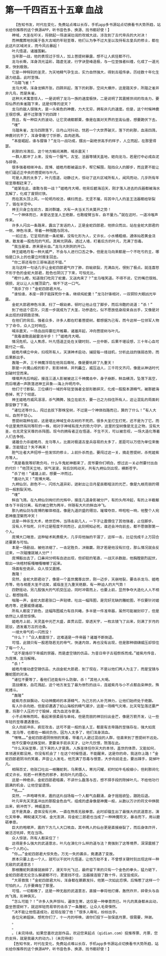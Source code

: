 # 第一千四百五十五章 血战
        【告知书友，时代在变化，免费站点难以长存，手机app多书源站点切换看书大势所趋，站长给你推荐的这个换源APP，听书音色多、换源、找书都好使！】
       神域，大圣在叩关，将掀起一场波澜壮阔的攻城大战，涉及到了古代帝兵的大对决！
       而神魔葬地则属于各大古域的年轻至尊，他们认为争不过大圣以及持有古皇兵的修士，都在此这片区域闭关，而今风云暴起！
       叶凡悟道，诸雄围剿。
       当年那一战，他的表现过于惊人，加上菩提树暴露，想不让人疯狂都不行。
       龙马长嘶，浑身流光溢彩，踏虚无波，行字诀登峰造极，与一位至强者纠缠，化成了一道光束，快到极致。
       它是一种特别的圣灵，为天地精气孕生出，实力自然强大，得到古祖传承，历经数十年化生道力结晶，此时至强。
       “马踏飞雀！”
       龙马大喝，浑身龙鳞齐张，四蹄并起，落下的刹那，空间大爆炸，这是踏天步，所踏之雀并非凡鸟，而是朱雀。
       这种大术寓意惊人，一是说明了龙马一族的速度极快，二是说明了其震撼世间的攻击力，要将仙界的朱雀踏下来，这是何等的逆天？
       龙马的敌人很强大，是一头紫色的神鹿，力大无穷，拥有非凡的速度。但是，这个时候神鹿王很恐惧，避不过那落下的四蹄！
       而且，有一种巨大的波动，让它灵魂都颤栗，像是在面对天界的至高仙兽，想要跪伏下去。
       “噗”
       马踏朱雀，龙马四蹄落下，日月山河抖动，恍若一个大世界破灭，落下的刹那，血液四溅，神鹿对抗不了，浑身骨骼寸寸折断，血肉迸溅。
       “本座崛起，谁与撄锋？”龙马一战功成，摆出一副绝世高手的样子，人立而起，在那里得瑟。
       刹那的冷清后，这个地方瞬间沸腾，喊杀震天！
       一群人都冲了上来，没有一个服气，古宝、法器等铺天盖地，砸向龙马，若是打中必成血泥与碎骨。
       很多强者相继冲击，庞博、姬皓月都被逼出手，帮它解围，阻挡众人的脚步，而且更不能让他们逼近正中央的菩提树与叶凡。
       可是人真的太多了，叶凡悟道，动静过大，惊动了这片区域所有人，闻风而动，几乎所有年轻至尊都赶来了。
       “姬某在此，谁敢与我一战？”姬皓月大喝，他背后碧海滔天，刚才落入进去的兵器都被海水瓦解了，化成了废铜烂铁。
       而在其头顶上风，一轮明月皎洁，横扫而去，无坚不摧，将其中几人的圣王法器都给斩裂了，毁在半空中。
       神王只身立在前方，面对群雄，大有一夫当关万夫莫开之势！
       “一个神体而已，未曾达至圣人王绝巅，也敢螳臂当车，自不量力。”就在这时，一道冷嗤声传来。
       许多人闪出一条路来，露出了发话的人，正是金蛇四郎君，他排众而出，站在金蛇大郎君的一侧，神色冷漠，带着一种残酷与阴冷。
       一如过去，它呈现的是一条蛇躯，没有化形为人，丈许长，小水桶粗细，通体灿若黄金浇铸，散发着一股危险的气机。其眸光阴森，透过人墙，盯着后方的叶凡，充满了怨毒。
       “我当是谁，原来是长虫。”龙马大刺刺的开口。
       神王姬皓月有一种大威严，不会与人进行口舌之争，但是龙马向来都是一个不吃亏的主，哪怕是口头上的也要立时报复回去。
       “你二哥还有你三哥味道还不错。”
       龙马这样一句话几乎让金蛇四郎君气炸了肺，目眦欲裂，充满血光，恨到了极点。就连喜怒不形于色的金蛇大郎君，脸色也阴沉了下来，可怕无比。
       “瞪什么瞪，知道我们吃完了蛇羹，又送肉来了？”龙马嗤笑道。不得不说，它的嘴巴很贱、很损，足以让人火撞顶梁门，咽不下这一口气。
       “我杀了你！”金蛇四郎君大吼。
       “谁怕谁，本座一蹄子能踩死你十条，继续炖蛇羹！”龙马针锋相对，一双铜铃大眼凶光毕露。
       金蛇大郎君神色冷漠，扫了一眼幼弟，顿时让他止住了脚步，而后冷酷的说道：“杀！”
       到了他这个层次，只差一步就成为了大圣，功参造化，似不愿放低身段亲自出手，又像是对未出现的绿铜鼎忌惮。
       在他们的背后，强者众多，许多人都在盯着菩提树，都想据为己有，而今这样一位领军人物下了命令，众人立时响应。
       喊杀震天，一场血战将要拉开帷幕，诸雄并起，冲向菩提树与叶凡。
       “我看谁敢逾越雷池半步！？”姬皓月大喝。
       情况危机，让人焦虑，叶凡悟道正处在关键时刻，一旦中断，后果不堪设想，三十年心血可能付之一炬。
       姬皓月横立中央，扫视所有人，天演神术启动，捕捉每一缕战机，分析此战的强弱态势，而后果断出手。
       轰隆一声，三千神魔浮现在他背后嘶吼，像是要吼碎了九重天！
       那是一片魔山般的影子，影影绰绰，并列矗立，威压迫人，三千符文齐闪，像是从神话时代划破时空而来。
       噗噗声先后响起，接连三道人影被被这三千神魔击中，身子崩断，鲜血横流，坠落下高空，而后噗通一声跌落进神王异象——海上升明月中。
       他们寸寸断裂，三位横行一域的年轻至强者全部形骸碎灭，化成一股股本源精气，被那碧海吞掉，死了个彻底。
       神王姬皓月威风凛凛，杀气腾腾，独立在前方，要一己之力挡住所有人，这让混乱的局面刹那安静了下来。
       “诸位还等什么，闯过去拔下那株宝树，不过是一个神体挡路而已，算的了什么！”有人大叫，自然不甘心。
       菩提树栽种在前，这是堪比神域生命古树的不死药，很多大圣打生打死，还不是为了它。而今这里竟然有同等阶的一株，相对于神域有庞大的势力守护，这里的宝树像是无主之物，没有大圣，也无灵宝天尊的杀阵图。现今的拥有者正在悟道，不生不灭，可以被忽视，一场大造化等着人们去争抢。
       诸雄合力杀姬皓月、龙马等人，比面对极道古皇兵容易的太多了，差距可以万倍为单位来衡量，怎能错过？失不再来！
       胆气壮者大声招呼一些发怵的修士，上前扑杀而去，要闯过这一关，摘走菩提树，杀死姬紫月等人。
       “真是看我等好欺负吗，什么牛鬼蛇神都来了，庞爷要你们明白，想过这一关必然要付出血的代价！”他顶天立地，妖气滚滚，背后剑鸣动天，共有九柄仙剑出现，横断苍宇。
       “杀了他！”诸雄上前，想要一冲而过。
       “凰动九天！”庞博大喝。
       九柄仙剑，颜色不一，闪烁九道异彩，迸射出让日月星辰都暗淡的光芒，像是九根亮丽的翎羽一般割裂天地。
       “噗”
       鲜血飞溅，在九柄仙剑绚烂的光辉中，接连几道身影被分尸，有的头颅冲起，有的上半截躯体与下半段分离，有的被立劈为两半，伴随有大片的鲜血冲飞。
       那九柄仙剑与庞博的躯体相连，像是九道炽盛的翎羽，璀璨夺目，哗啦啦一响，他整个人宛若神凰涅槃而冲天！
       这是一种杀生大术，绝世恐怖，当场击毙几人，一下子让震慑住了其他强者，止住脚步。
       没有人不怕死，只不过是程度不同而已，此刻明知必死，谁还会冲向前去，都不愿做那第一个人。
       庞博大口喘息，这种秘术耗费极大，几乎将他抽的干涸了，这样一击，比征伐成千上万回合还要累与可怕。
       本是一场剧战，被他浓缩了，一击定胜负，决输赢，刚才若是他没有拦住，那么情况就会反过来，一次碰撞就被人分尸！
       庞博豁出去了，口鼻间分明有血迹出现，但却挺的笔直，一战灭杀数敌，他胸膛剧烈起伏，取出一块棺材板嘎嘣嘎嘣嚼了起来。
       场面有些诡异，众人惊又震撼。
       轰隆！
       突然，金蛇大郎君动了，像是一个盖世魔尊出世，刚一迈步，天崩地裂，要击杀龙马、姬皓月等，他与相差大圣不远矣，威临圣王九重天绝巅，有一种迫人的大气势！
       四野摇动，另几股强大的气机受压迫，同时冲霄而上，也要上前，显然争夺大造化人人不相让，都想独得。
       嗡隆一声，金蛇大郎君张口一声轻啸，吐出一幅阵图，是完好无缺的螣蛇图，不仅要针对姬皓月等，还要威慑诸雄。
       所有人都变了颜色，这幅阵图威力有目共睹，多半是一件准帝器，虽然可能被封印了，但是依然让人感觉惊惧。
       姬皓月上前，天灵盖中光芒大盛，直贯云层，穿透天宇，一枚古镜飞了出来，刻满了岁月的斑驳，透发着万古的沧桑。
       一缕大帝气机一闪而没！
       “什么？！”众人都震惊了，这难道是一件帝器？诸雄不断倒退。
       可惜，此镜只有一股若隐若无的帝气，快速内敛，再也没有出现，但是那种磅礴威压却惊住了每一个人。
       “这不是烙印下帝威的禁器，而是虚空镜的仿品，为昔日帝子古祖祭炼而成。”姬紫月传音，为庞博、龙马解释。
       “杀！”
       姬皓月催动虚空镜仿品，大战金蛇大郎君，到了现在，不是以他们两人为主了，而是宝镜与螣蛇图的对决。
       “诸位不要等了，看他们还能有什么防御，杀！”其他人大喝。
       混战爆发，血花溅起，这个地方发生了最为惨烈的战斗，连姬紫月与小不点都血染神衣，殊死搏斗。
       “轰隆”
       姬紫月衣袂飘动，勾动神魔岭的本源精气，为己方的人补充神力，让他们始终处于绝巅。
       有人扑杀向她，但是却遭遇了如山海般的精气潮汐，这是一场精气灾难，比天穹坠落还要严重，将那个人压的寸寸毁掉，成为血泥与骨渣。
       小不点啾啾而鸣，看起来很柔弱与单纯，但是亮丽的神羽扫出金芒，像是万箭齐发，让一些年轻的至尊遭遇重创。
       众人向前冲杀，疯狂攻击，这可不是一般的圣人王，都是有志帝路的至强存在，强大如庞博、龙马等，也都在一瞬间负伤，因为人太多了，他们浑身淌血。
       “嘿嘿……”金蛇四郎君阴恻恻的笑着，带着几人避过混战的人群，径直来到了菩提树不远处。
       他不仅要夺这株宝树，更要亲手扼杀天才，让叶凡饮恨，殒落在此。
       “什么天纵至尊，活下来的人才是真。人族圣体任你天大的本领，盖世的体质，又能如何，本领通天都没用，你没有机会了！在这个时候悟道，不能醒来，这是你的命，我送你上路！”金蛇四郎君阴冷的笑着，声音让人发毛，他充满了怨毒与恨意，大步向前走去，要出辣手，毙掉叶凡。
       相隔百丈，他张口吐出一根螣蛇刺，乌黑慑人，寒光闪耀，初时如牛毛般细小，但刹那间化成丈许长，宛若一杆黑色的邪矛，射向叶凡的眉心。
       这是一种绝杀，金蛇四郎君暗袭，不讲什么磊落与否，想不择手段的除掉叶凡，不给他功行圆满的机会，让他空留遗恨。
       “吼……”
       突然，一声咆哮传来，震的这片战场每一个人都气血翻涌，身子摇摇欲坠，踉跄后退。
       叶凡早先天灵盖冲出的那股金色血气，组成的虚身像是神魔一般，从数以万计的符文中挣脱出来，俯冲而下，神威盖世。
       这不是真身，虚体没有元神，一直在熬炼无敌拳意。此时却蕴生出了最强大的武道意志，演化天帝拳，睥睨诸天万域，金光澎湃，将金蛇二郎君也当成了一种神魔符文，暴击而下，用以磨砺拳意。
       巨大的咆哮声，震的下方几人大口咳血，其中两人的仙台更是直接崩裂了，而后身体炸开，被活活吼碎，死在当场。
       众人惊骇，所有人都呆住了！
       这得是多么强大的武道意志，叶凡在演化什么样的道与法？竟强到了这等境界，深深震撼了每一个人的心。
       “你……”金蛇四郎君大惊失色，万无一失的袭杀，竟遭遇了变故。
       原本只要上去一个人，就可以干扰叶凡悟道，让他万劫不复，不曾想关键时刻出现这样一种无敌的武道意志！
       那根螣蛇刺直接就崩碎了，漫天华光飞过，最终留下来的只有一个金色的拳头，猛力砸下，金蛇四郎君无论怎么躲避都不行，更是挡不住，法器接连毁了数十件，古宝皆成灰。
       “大哥救我！”金蛇四郎君大叫，浑身都在簌簌发抖，他第一次如此恐惧，后悔惹了这样一个可怕的人，几乎要瘫在了那里。
       可惜，一切都晚了，这是一种无敌的武道意志，直接一拳将他打爆，轰然炸开，碎骨头与血肉飞溅，形神俱灭。
       “怎么可能？！”许多人失声惊叫，遍体生寒，这仅是一种拳意而已。叶凡的真身都未出动，盘坐菩提树下，就这样轻而易举的击杀了一条螣蛇，让众人毛骨悚然。
       “决不能让他悟道成功，趁现在毁了他！”很多人嘶吼，纷纷出手。
       各位兄弟姐妹，想死你们了，十一月的呼唤，请你们投下一张保底月票，很需要，拜谢。
       。
       。
       。(未完待续。如果您喜欢这部作品，欢迎您来起点（qidian.com）投推荐票、月票，您的支持，就是我最大的动力。)（未完待续）
       【告知书友，时代在变化，免费站点难以长存，手机app多书源站点切换看书大势所趋，站长给你推荐的这个换源APP，听书音色多、换源、找书都好使！】